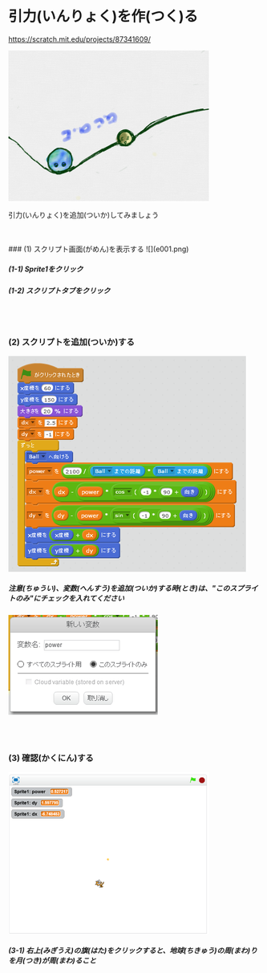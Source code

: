 # 引力(いんりょく)を作(つく)る

https://scratch.mit.edu/projects/87341609/

![](about.png)

引力(いんりょく)を追加(ついか)してみましょう


<br>
<br>
### (1) スクリプト画面(がめん)を表示する
![](e001.png)

##### (1-1) Sprite1をクリック
##### (1-2) スクリプトタブをクリック

<br>
<br>

### (2) スクリプトを追加(ついか)する
![](s002.png)
<br>

##### 注意(ちゅうい)、変数(へんすう)を追加(ついか)する時(とき)は、"このスプライトのみ"にチェックを入れてください

![](s002_opt01.png)


<br>
<br>

### (3) 確認(かくにん)する

![](con1.png)

##### (3-1) 右上(みぎうえ)の旗(はた)をクリックすると、地球(ちきゅう)の周(まわ)りを月(つき)が周(まわ)ること

<br>
<br>
